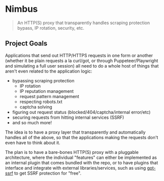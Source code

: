 # Nimbus
> An HTTP(S) proxy that transparently handles scraping protection bypass, IP rotation, security, etc.

## Project Goals
Applications that send out HTTP/HTTPS requests in one form or another (whether it be plain requests a la curl/got, or through Puppeteer/Playwright and simulating a full user session) all need to do a whole host of things that aren't even related to the application logic:
- bypassing scraping protection
  - IP rotation
  - IP reputation management
  - request pattern management
  - respecting robots.txt
  - captcha solving
- figuring out request status (blocked/404/captcha/internal error/etc)
- securing requests from hitting internal services (SSRF)
- and so much more!

The idea is to have a proxy layer that transparently and automatically handles all of the above, so that the applications making the requests don't even have to think about it.

The plan is to have a bare-bones HTTP(S) proxy with a pluggable architecture, where the individual "features" can either be implemented as an internal plugin that comes bundled with the repo, or to have plugins that interface and integrate with external libraries/services, such as using [got-ssrf](https://github.com/hanover-computing/got-ssrf) to get SSRF protection for "free".
